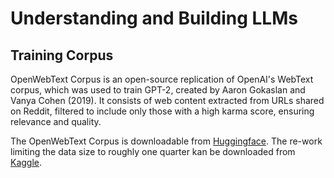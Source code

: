 # Understanding and Building LLMs



## Training Corpus
OpenWebText Corpus is an open-source replication of OpenAI's WebText corpus, which was used to train GPT-2, created by Aaron Gokaslan and Vanya Cohen (2019). It consists of web content extracted from URLs shared on Reddit, filtered to include only those with a high karma score, ensuring relevance and quality. 

The OpenWebText Corpus is downloadable from [Huggingface](https://huggingface.co/datasets/Skylion007/openwebtext). The re-work limiting the data size to roughly one quarter kan be downloaded from [Kaggle](https://www.kaggle.com/datasets/isamuisozaki/roughly-one-quarter-of-openwebtext/data).


